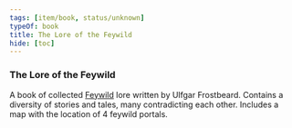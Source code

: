 ```yaml
---
tags: [item/book, status/unknown]
typeOf: book
title: The Lore of the Feywild
hide: [toc]
---
```



### The Lore of the Feywild

A book of collected [Feywild](<../../cosmology/multiverse/echo-realms/feywild/feywild.md>) lore written by Ulfgar Frostbeard. Contains a diversity of stories and tales, many contradicting each other. Includes a map with the location of 4 feywild portals.